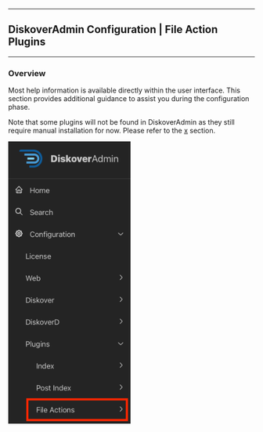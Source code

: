 ___
## DiskoverAdmin Configuration | File Action Plugins
___

### Overview

Most help information is available directly within the user interface. This section provides additional guidance to assist you during the configuration phase.

Note that some plugins will not be found in DiskoverAdmin as they still require manual installation for now. Please refer to the [x]() section.

<img src="images/diskoveradmin_menu_plugins_file_actions.png" width="250">

